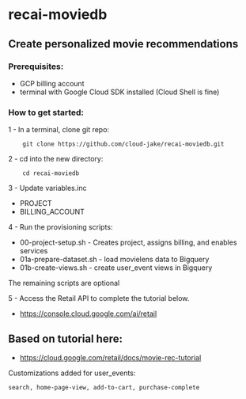 # recai-moviedb
## Create personalized movie recommendations

### Prerequisites:
- GCP billing account
- terminal with Google Cloud SDK installed (Cloud Shell is fine)

### How to get started:

1 - In a terminal, clone git repo:
```
    git clone https://github.com/cloud-jake/recai-moviedb.git
```

2 - cd into the new directory: 
```
    cd recai-moviedb 
```

3 - Update variables.inc
- PROJECT
- BILLING_ACCOUNT

4 - Run the provisioning scripts:
- 00-project-setup.sh - Creates project, assigns billing, and enables services
- 01a-prepare-dataset.sh - load movielens data to Bigquery
- 01b-create-views.sh - create user_event views in Bigquery
    
The remaining scripts are optional

5 - Access the Retail API to complete the tutorial below.
- https://console.cloud.google.com/ai/retail

## Based on tutorial here:
- https://cloud.google.com/retail/docs/movie-rec-tutorial


Customizations added for user_events: 
```
search, home-page-view, add-to-cart, purchase-complete
```